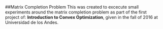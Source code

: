 ##Matrix Completion Problem
This was created to excecute small experiments around the matrix completion problem as part of the first project of: **Introduction to Convex Optimization**, given in the fall of 2016 at Universidad de los Andes.
